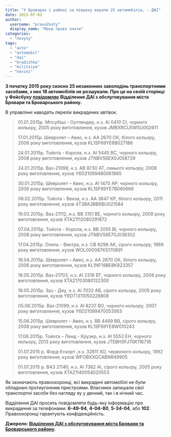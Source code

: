 ```yaml
---
title: "У Броварах і районі за півроку вкрали 25 автомобілів, - ДАІ"
date: 2015-07-03
author: 
  username: "pravoZnaty"
  display_name: "Маєш право знати"
categories: 
  - "novyny"
tags: 
  - "avto"
  - "avtomobil"
  - "dai"
  - "kradizhka"
  - "militsiya"
  - "novini"
---
```


**З початку 2015 року скоєно 25 незаконних заволодінь транспортними засобами, з них 18 автомобілів не розшукали. Про це на своїй сторінці у Фейсбуку [повідомляє](https://www.facebook.com/brovary.dai/photos/a.1620957081491654.1073741828.1620953004825395/1621006351486727/?type=1&permPage=1) Відділення ДАІ з обслуговування міста Бровари та Броварського району.**

В управлінні наводять перелік викрадених автівок.

> 01.01.2015р. Мітсубіші - Оутлендер, н.з. АІ 0410 СІ, чорного кольору, 2005 року виготовлення, кузов JMBXRCU5W5U002611
> 
> 17.01.2015р. Шевролет – Авео, н.з. АА 2670 ОК, білого кольору, 2006 року виготовлення, кузов KL1SF69YE6B027186
> 
> 24.01.2015р. Тойота - Корола, н.з. АІ 5445 ВС, чорного кольору, 2008 року виготовлення, кузов JTNBV56EX0J058729
> 
> 24.01.2015р. Ваз-21099, н.з. АВ 8730 АТ, синього кольору, 2008 року виготовлення, кузов Y6D21099480061865
> 
> 30.01.2015р. Шевролет – Авео, н.з. АІ 1470 АР, чорного кольору, 2006 року виготовлення, кузов KL1SF69YE7B060666
> 
> 06.02.2015р. Тойота - Венза, н.з. АА 3847 КР, білого кольору, 2011 року виготовлення, кузов 4T3BA3BB6BU021584
> 
> 19.03.2015р. Ваз-21112, н.з. ВВ 3151 ВЕ, чорного кольору, 2008 року виготовлення, кузов ХТА21112080291872
> 
> 07.04.2015р. Тойота - Корола, н.з. ВВ 2055 ВІ, чорного кольору, 2008 року виготовлення, кузов JTNBV56E70J036302
> 
> 17.04.2015р. Опель - Вектра, н.з. СВ 8298 АК, сірого кольору, 1989 року виготовлення, кузов WOL000087K5170891
> 
> 18.04.2015р. Шевролет – Авео, н.з. АА 2670 ОК, білого кольору, 2006 року виготовлення, кузов KL1NF19BE8K823357
> 
> 18.05.2015р. Ваз-21703, н.з. АІ 2318 ВТ, чорного кольору, 2008 року виготовлення, кузов ХТА21703080122300
> 
> 18.05.2015р. Заз - Деу, н.з. АІ 7032 АВ, сірого кольору, 2005 року виготовлення, кузов Y6DT1311050228808
> 
> 05.06.2015р. Ваз-21099, н.з. АІ 8237 ВО, чорного кольору, 2007 року виготовлення, кузов Y6D21099470053563
> 
> 15.06.2015р. Шевролет – Авео, н.з. ВВ 4469 ВВ, сірого кольору, 2008 року виготовлення, кузов KL1SF69YE8W010243
> 
> 17.06.2015р. Тойота – Ленд - Крузер, н.з. АІ 5553 ЕН, чорного кольору, 2013 року виготовлення, кузов JTEBH3FJ70K116718
> 
> 01.07.2015 р. Форд-Ескорт ,н.з. 32811 ХО, червоного кольору, 1992 року виготовлення, кузов WFOBXXGCABNR49905
> 
> 01.07.2015 р. ВАЗ 21140, н.з. АІ 7362 АІ, сірого кольору, 2005 року виготовлення, кузов ХТА21140054020553

Як зазначають правоохоронці, всі викрадені автомобілі не були обладнані протиугонним пристроями. Власники залишали свої транспортні засоби без нагляду яу у денний, так і в нічний час.

Відділення ДАІ просить повідомляти будь-яку інформацію про викрадення за телефонами: **6-49-94**, **4-04-80**, **5-34-04**, або **102**. Правоохоронці гарантують конфіденційність.

**Джерело: [**В**ідділення ДАІ з обслуговування міста Бровари та Броварського району](https://www.facebook.com/brovary.dai/photos/a.1620957081491654.1073741828.1620953004825395/1621006351486727/?type=1&permPage=1).**
